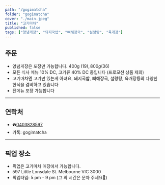 ```yaml
---
path: "/gogimatcha"
folder: "gogimatcha"
cover: "./main.jpeg"
title: "고기마차"
published: false
tags: ["양념게장", "돼지국밥", "뼈해장국", "설렁탕", "육개장"]
---
```


## 주문
- 양념게장은 포장만 가능합니다. 400g ($19), 800g ($36)
- 모든 식사 메뉴 10% DC, 고기류 40% DC 중입니다 (프로모션 상품 제외)
- 고기마차엔 고기만 있는게 아녀요, 돼지국밥, 뼈해장국, 설렁탕, 육개장등의 다양한 한식을 겸비하고 있습니다
- 전메뉴 포장 가능합니다

---

## 연락처
- ☎️<a href="tel:0403828597">0403828597</a>
- 카톡: gogimatcha

---

## 픽업 장소
- 픽업은 고기마차 매장에서 가능합니다.
- 597 Little Lonsdale St. Melbourne VIC 3000
- 픽업타임: 5 pm - 9 pm (그 외 시간은 문자 주세요)

